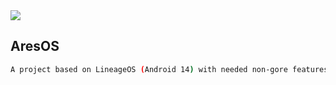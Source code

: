 <img src="https://raw.github.com/AresOS-AOSP/manifest/14/ares.jpg">

AresOS
---------------

```bash
A project based on LineageOS (Android 14) with needed non-gore features :)
```
